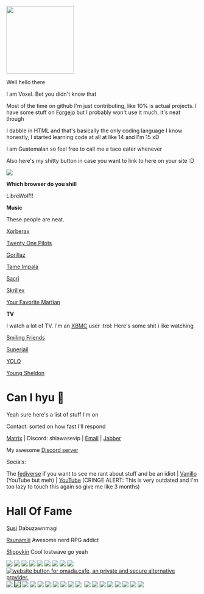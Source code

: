 <a href="https://voxel.is-a.dev/"><img src="https://github.com/shiawasevip/shiawasevip.github.io/assets/164063937/eaaf8922-b4df-4c3f-911d-26da3593216a"  width="177" height="177"></a>

Well hello there

I am Voxel. Bet you didn't know that

Most of the time on github I'm just contributing, like 10% is actual projects. I have some stuff on [Forgejo](https://git.gra.phite.ro/the) but I probably won't use it much, it's neat though

I dabble in HTML and that's basically the only coding language I know honestly, I started learning code at all at like 14 and I'm 15 xD

I am Guatemalan so feel free to call me a taco eater whenever

Also here's my shitty button in case you want to link to here on your site :D

<a href="https://voxel.is-a.dev"><img src="https://voxel.is-a.dev/voxel-button.gif"></a>

**Which browser do you shill**

LibreWolf!!

**Music**

These people are neat.

[Xorberax](https://soundcloud.com/xorberax/tracks)

[Twenty One Pilots](https://open.spotify.com/artist/3YQKmKGau1PzlVlkL1iodx)

[Gorillaz](https://open.spotify.com/artist/3AA28KZvwAUcZuOKwyblJQ)

[Tame Impala](https://open.spotify.com/artist/5INjqkS1o8h1imAzPqGZBb)

[Sacri](https://soundcloud.com/bfditpot)

[Skrillex](https://open.spotify.com/artist/5he5w2lnU9x7JFhnwcekXX)

[Your Favorite Martian](https://open.spotify.com/artist/4J6UXkUpIArZbKXhh0cOC2)

**TV**

I watch a lot of TV. I'm an [XBMC](https://kodi.tv) user :trol: Here's some shit i like watching

[Smiling Friends](https://www.imdb.com/title/tt12074628/)

[Superjail](https://www.imdb.com/title/tt1031283/)

[YOLO](https://www.imdb.com/title/tt12058366/)

[Young Sheldon](https://en.wikipedia.org/wiki/Young_Sheldon)

# Can I hyu 🥺

Yeah sure here's a list of stuff I'm on

Contact: sorted on how fast I'll respond

[Matrix](https://matrix.to/#/@cold:omada.cafe) | Discord: shiawasevip | [Email](mailto:hlvoxel@tuta.io) | [Jabber](xmpp:shakey@teftera.com)

My awesome [Discord server](https://dsc.gg/goofygoobers)

Socials:

The [fediverse](https://plasmatrap.com/@glorb) if you want to see me rant about stuff and be an idiot | [Vanillo](https://vanillo.tv/u/fuBYTeosSlqEzaatnbbKYg) (YouTube but meh) | [YouTube](https://youtube.com/@ihatedietsoda) (CRINGE ALERT: This is very outdated and I'm too lazy to touch this again so give me like 3 months)


# Hall Of Fame

[Susi](https://www.youtube.com/@MaggiePesky) Dabuzawnmagi

[Rsunamiii](https://www.youtube.com/@ShizzOwO) Awesome nerd RPG addict

[Slippykin](https://www.youtube.com/@SlipKinny) Cool lostwave go yeah

 <a href="https://ari.lt"><img src="https://camo.githubusercontent.com/05029a0c926c888dabb4482f9eb8ac06ac540a588cd495401e0a52225ed9a3b8/68747470733a2f2f6172692e6c742f62616467652e706e67"></a>
 <a href="https://constellatory.net"><img src="https://constellatory.net/assets/button.png"></a>
 <a href="https://fsky.io"><img src="https://github.com/voxel-im/voxel-im.github.io/assets/164063937/be1c0764-0a9d-4db0-a43f-8bc212cb55fa"></a>
 <a href="https://mintchocolate.rocks"><img src="https://github.com/Flake6/flake6.github.io/assets/164063937/3da4fbd1-c26f-47dc-abda-1e90832fc125"></a>
 <a href="https://aagaming.me"><img src="https://github.com/voxel-im/voxel-im.github.io/assets/164063937/10652165-d245-4880-8a48-da2c4e7765af"></a>
 <a href="https://arrayinamatrix.xyz"><img src="https://arrayinamatrix.xyz/res/site/banners/custom/black_88x31.gif"></a>
  <a href="https://trypancakes.com"><img src="https://github.com/voxel-im/voxel-im.github.io/assets/164063937/fb58a146-269d-45c6-81e0-6d27989aff72"></a>
  <a href="https://authenyo.xyz"><img src="https://github.com/voxel-im/voxel-im.github.io/assets/164063937/5b2ee765-9d3d-434e-b18a-6d456004ce26"></a>
  <a href="https://sleepy.ink"><img src="https://github.com/voxel-im/voxel-im.github.io/assets/164063937/43cea81d-ff51-4223-978c-3e93c2295c58"></a>
  <a href="https://omada.cafe/"><img src="https://omada.cafe/omada.gif" alt="website button for omada.cafe, an private and secure alternative provider.">
  <a href="https://robin-black.com"><img src="https://github.com/voxel-im/voxel-im.github.io/assets/164063937/76e6a594-348b-495b-84b2-69e0134ba654"></a>
<a href="https://tilde.town/~georgemoody/"><img border="1" src="https://tilde.town/~georgemoody/files/button.png"></a>
<a href="https://maxy.top"><img src="https://s3.plasmatrap.com//7290c7a8-980a-4ef9-8970-d7980744bb61.webp"></a>
<a href="https://beebl.es"><img src="https://github.com/cold360/cold360.github.io/assets/164063937/304f2261-c2d8-4eef-a0f0-123fb38a3c07"></a>
<a href="https://jack.cab"><img src="https://github.com/voxel-im/voxel-im.github.io/assets/164063937/45d61d4d-2cd9-4a4d-a8e9-9ad723e0ad4f"></a>
  <a href="https://ublockorigin.com"><img src="https://trypancakes.com/assets/buttons/ublock.png"></a>
      <a href="https://astrid.tech"><img src="https://github.com/voxel-im/voxel-im.github.io/assets/164063937/9804eea2-7e6d-4bc8-a414-48e9ab6199df"></a>
      <a href="https://gra.phite.ro"><img src="https://github.com/voxel-im/voxel-im.github.io/assets/164063937/e9d5f5eb-b42d-470e-8422-5d75e6bc1bd3"></a>
      <a href="https://blunt.gay"><img src="https://blunt.gay/static/img/badges/bluntgay.png"></a>
      <a href="https://freeplay.floof.company"><img src="https://freeplay.floof.company/assets/buttons/free.gif"></a>
<a href="https://melankorin.net/"><img src="https://melankorin.net/assets/img/buttons/button-2.gif" alt=""></a>
<a href="https://bomberfish.ca"><img src="https://bomberfish.ca/buttons/button.gif"></a>
<a href="https://www.mozilla.org/en-US/firefox/new/"><img src="https://github.com/cold360/cold360.github.io/assets/164063937/ed28d206-04e8-4a6e-89bd-9d79937f198a"></a>
<a href="https://sweetcoffy.pages.gay"><img src="https://sweetcoffy.pages.gay/assets/button.png"></a>
<a href="https://houl.floof.company"><img src="https://houl.floof.company/assets/img/button.png"></a>
<a href="https://charlie.downgraded.uk"><img src="https://github.com/cold360/cold360.github.io/assets/164063937/19f6ad96-31b0-4ceb-a618-43c90958392f"></a>
<a href="https://ultra0.xyz"><img src="https://ultra0.xyz/assets/basement_button-8bb3ccbe62d39618ce72f3ab1e78dd9e32c99f2a.gif"></a>
<a href="https://notnite.com"><img src="https://n2.pm/88x31s/notnite.png"></a>
<a href="https://code.visualstudio.com"><img src="https://notnite.com/buttons/vscbutton.gif"></a>
